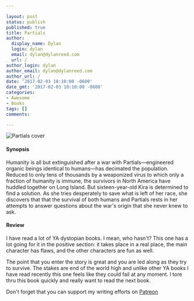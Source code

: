 ```yaml
---

layout: post
status: publish
published: true
title: Partials
author:
  display_name: Dylan
  login: dylan
  email: dylan@dylanreed.com
  url: /
author_login: dylan
author_email: dylan@dylanreed.com
author_url: /
date: '2017-02-03 10:10:00 -0600'
date_gmt: '2017-02-03 10:10:00 -0600'
categories:
- Awesome
- Books
tags: []
comments:

---
```

![Partials cover](https://raw.githubusercontent.com/dylanreed/dylanreed.com/gh-pages/Images/Partials.jpg)

<h4>Synopsis</h4>

Humanity is all but extinguished after a war with Partials—engineered organic beings identical to humans—has decimated the population. Reduced to only tens of thousands by a weaponized virus to which only a fraction of humanity is immune, the survivors in North America have huddled together on Long Island. But sixteen-year-old Kira is determined to find a solution. As she tries desperately to save what is left of her race, she discovers that that the survival of both humans and Partials rests in her attempts to answer questions about the war's origin that she never knew to ask.

<h4>Review</h4>

I have read a lot of YA dystopian books. I mean, who hasn't? This one has a lot going for it in the positive section: it takes place in a real place, the main character has flaws, and the other characters are fun as well. 

The point that you enter the story is great and you are led along as they try to survive. The stakes are end of the world high and unlike other YA books I have read recently this one feels like they could fail at any moment. I tore thru this book quickly and really want to read the next book. 


Don't forget that you can support my writing efforts on [Patreon](https://www.patreon.com/dylanreed)